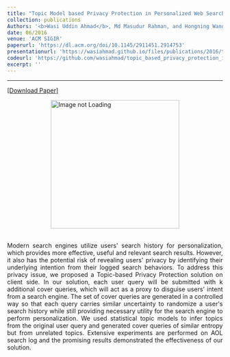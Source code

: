 ```yaml
---
title: "Topic Model based Privacy Protection in Personalized Web Search"
collection: publications
Authors: '<b>Wasi Uddin Ahmad</b>, Md Masudur Rahman, and Hongning Wang.'
date: 06/2016
venue: 'ACM SIGIR'
paperurl: 'https://dl.acm.org/doi/10.1145/2911451.2914753'
presentationurl: 'https://wasiahmad.github.io/files/publications/2016/tpp_poster.pdf'
codeurl: 'https://github.com/wasiahmad/topic_based_privacy_protection_in_pws'
excerpt: ''
---
```

---
<a href='https://dl.acm.org/doi/pdf/10.1145/2911451.2914753' target="_blank">[Download Paper]</a>

<div style='display: flex; justify-content: center;'><img src='https://wasiahmad.github.io/files/publications/2016/TPP-2.png' 
alt='Image not Loading' style='height:300px;' align='middle'></div><br>

<p align="justify">
Modern search engines utilize users' search history for personalization, which provides more effective, useful and relevant 
search results. However, it also has the potential risk of revealing users' privacy by identifying their underlying intention 
from their logged search behaviors. To address this privacy issue, we proposed a Topic-based Privacy Protection solution on 
client side. In our solution, each user query will be submitted with k additional cover queries, which will act as a proxy 
to disguise users' intent from a search engine. The set of cover queries are generated in a controlled way so that each 
query carries similar uncertainty to randomize a user's search history while still providing necessary utility for the 
search engine to perform personalization. We used statistical topic models to infer topics from the original user query 
and generated cover queries of similar entropy but from unrelated topics. Extensive experiments are performed on AOL search 
log and the promising results demonstrated the effectiveness of our solution.
</p>
